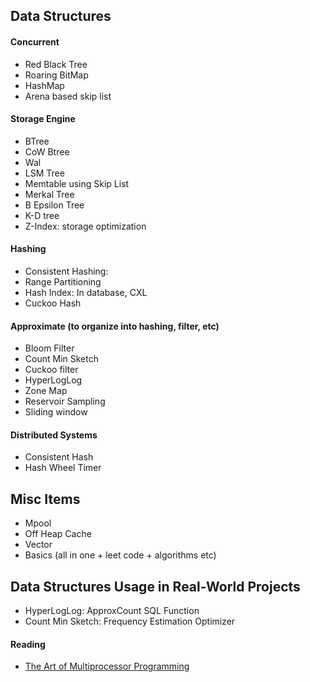## Data Structures

#### Concurrent
- Red Black Tree
- Roaring BitMap
- HashMap
- Arena based skip list


#### Storage Engine
- BTree
- CoW Btree
- Wal
- LSM Tree
- Memtable using Skip List
- Merkal Tree
- B Epsilon Tree
- K-D tree
- Z-Index: storage optimization

#### Hashing
- Consistent Hashing:
- Range Partitioning
- Hash Index: In database, CXL
- Cuckoo Hash

#### Approximate (to organize into hashing, filter, etc)
- Bloom Filter
- Count Min Sketch
- Cuckoo filter
- HyperLogLog
- Zone Map
- Reservoir Sampling
- Sliding window

#### Distributed Systems
- Consistent Hash
- Hash Wheel Timer

  
## Misc Items
- Mpool
- Off Heap Cache
- Vector
- Basics (all in one + leet code + algorithms etc)

## Data Structures Usage in Real-World Projects
- HyperLogLog: ApproxCount SQL Function
- Count Min Sketch: Frequency Estimation Optimizer

#### Reading
- [The Art of Multiprocessor Programming](https://www.amazon.com/Art-Multiprocessor-Programming-Maurice-Herlihy/dp/0123705916)
